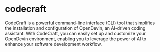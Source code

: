 # codecraft
CodeCraft is a powerful command-line interface (CLI) tool that simplifies the installation and configuration of OpenDevin, an AI-driven coding assistant. With CodeCraft, you can easily set up and customize your OpenDevin environment, enabling you to leverage the power of AI to enhance your software development workflow.
